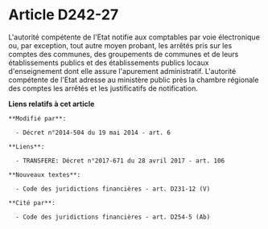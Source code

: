 # Article D242-27

L'autorité compétente de l'Etat notifie aux comptables par voie électronique ou, par exception, tout autre moyen probant, les
arrêtés pris sur les comptes des communes, des groupements de communes et de leurs établissements publics et des
établissements publics locaux d'enseignement dont elle assure l'apurement administratif. L'autorité compétente de l'Etat
adresse au ministère public près la chambre régionale des comptes les arrêtés et les justificatifs de notification.

**Liens relatifs à cet article**

	**Modifié par**:

	  - Décret n°2014-504 du 19 mai 2014 - art. 6

	**Liens**:

	  - TRANSFERE: Décret n°2017-671 du 28 avril 2017 - art. 106

	**Nouveaux textes**:

	  - Code des juridictions financières - art. D231-12 (V)

	**Cité par**:

	  - Code des juridictions financières - art. D254-5 (Ab)
